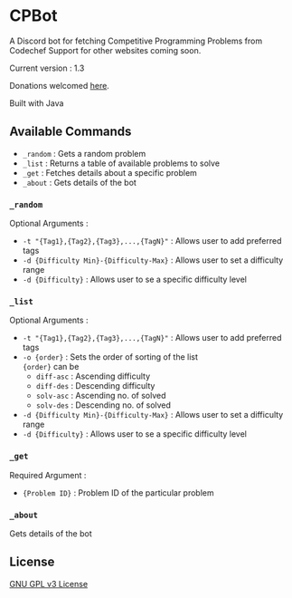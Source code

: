 # CPBot

A Discord bot for fetching Competitive Programming Problems from Codechef
Support for other websites coming soon.

Current version : 1.3

Donations welcomed [here](https://paypal.me/ladiesman6969).

Built with Java 

## Available Commands
* `_random` : Gets a random problem
* `_list` : Returns a table of available problems to solve
* `_get` : Fetches details about a specific problem
* `_about` : Gets details of the bot

### `_random`
Optional Arguments :
* `-t "{Tag1},{Tag2},{Tag3},...,{TagN}"` : Allows user to add preferred tags
* `-d {Difficulty Min}-{Difficulty-Max}` : Allows user to set a difficulty range
* `-d {Difficulty}` : Allows user to se a specific difficulty level

### `_list`
Optional Arguments :
* `-t "{Tag1},{Tag2},{Tag3},...,{TagN}"` : Allows user to add preferred tags
* `-o {order}` : Sets the order of sorting of the list  
    `{order}` can be
    * `diff-asc` : Ascending difficulty 
    * `diff-des` : Descending difficulty
    * `solv-asc` : Ascending no. of solved
    * `solv-des` : Descending no. of solved
* `-d {Difficulty Min}-{Difficulty-Max}` : Allows user to set a difficulty range
* `-d {Difficulty}` : Allows user to se a specific difficulty level

### `_get`
Required Argument :
* `{Problem ID}` : Problem ID of the particular problem

### `_about`
Gets details of the bot

## License
[GNU GPL v3 License](https://github.com/dubbadhar/CPBot/blob/master/LICENSE)




